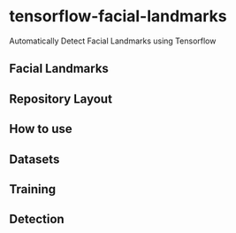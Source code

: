 # tensorflow-facial-landmarks
Automatically Detect Facial Landmarks using Tensorflow

## Facial Landmarks

## Repository Layout

## How to use

## Datasets

## Training

## Detection


